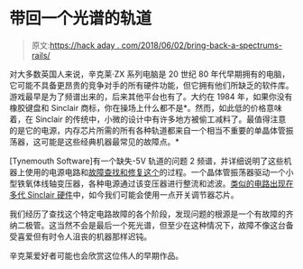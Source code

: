 # 带回一个光谱的轨道

> 原文:[https://hack aday . com/2018/06/02/bring-back-a-spectrums-rails/](https://hackaday.com/2018/06/02/bringing-back-a-spectrums-rails/)

对大多数英国人来说，辛克莱·ZX 系列电脑是 20 世纪 80 年代早期拥有的电脑，它可能不具备更昂贵的竞争对手的所有硬件功能，但它拥有他们所缺乏的软件库。游戏最早是为了频谱出来的，后来其他平台也有了。大约在 1984 年，如果你没有橡胶键盘和 Sinclair 商标，你在操场上什么都不是*。然而，如此低的价格意味着，在 Sinclair 的传统中，小微的设计中有许多地方被偷工减料了。最值得注意的是它的电源，内存芯片所需的所有各种轨道都来自一个相当不重要的单晶体管振荡器，这可能是这些经典机器最常见的故障点。*

[Tynemouth Software]有一个缺失-5V 轨道的问题 2 频谱，并详细说明了这些机器上使用的电源电路和[故障查找和修复这个](http://blog.tynemouthsoftware.co.uk/2018/05/zx-spectrum-no-5v-repair.html)的过程。一个晶体管振荡器驱动一个小型铁氧体线轴变压器，各种电源通过该变压器进行整流和滤波。[类似的电路出现在多代 Sinclair 硬件](https://hackaday.com/2017/11/01/a-teardown-with-a-twist-1975-sinclair-scientific-calculator/)中，如今我们可能会使用一点开关调节器芯片。

我们经历了查找这个特定电路故障的各个阶段，发现问题的根源是一个有故障的齐纳二极管。这当然不会是最后一个死光谱，但至少在这种情况下，故障不像这台备受喜爱但有时令人沮丧的机器那样迟钝。

辛克莱爱好者可能也会欣赏这位伟人的早期作品。
